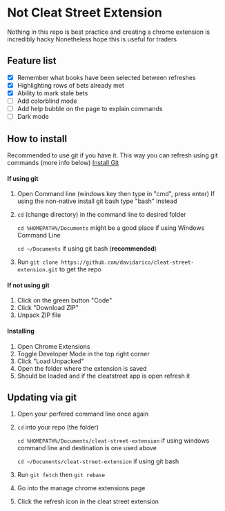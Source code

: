 # Not Cleat Street Extension

Nothing in this repo is best practice and creating a chrome extension is incredibly hacky
    Nonetheless hope this is useful for traders

## Feature list
- [X] Remember what books have been selected between refreshes
- [X] Highlighting rows of bets already met
- [X] Ability to mark stale bets
- [ ] Add colorblind mode
- [ ] Add help bubble on the page to explain commands
- [ ] Dark mode

## How to install
Recommended to use git if you have it. This way you can refresh using git commands (more info below)
[Install Git](https://git-scm.com/book/en/v2/Getting-Started-Installing-Git)

#### If using git
1. Open Command line (windows key then type in "cmd", press enter)
    If using the non-native install git bash type "bash" instead
2. `cd` (change directory) in the command line to desired folder

    `cd %HOMEPATH%/Documents` might be a good place if using Windows Command Line

    `cd ~/Documents` if using git bash (**recommended**)
3. Run `git clone https://github.com/davidarico/cleat-street-extension.git` to get the repo

#### If **not** using git
1. Click on the green button "Code"
2. Click "Download ZIP"
3. Unpack ZIP file

#### Installing
1. Open Chrome Extensions
2. Toggle Developer Mode in the top right corner
3. Click "Load Unpacked"
4. Open the folder where the extension is saved
5. Should be loaded and if the cleatstreet app is open refresh it

## Updating via git
1. Open your perfered command line once again
2. `cd` into your repo (the folder)

    `cd %HOMEPATH%/Documents/cleat-street-extension` if using windows command line and destination is one used above

    `cd ~/Documents/cleat-street-extension` if using git bash
3. Run `git fetch` then `git rebase`
4. Go into the manage chrome extensions page
5. Click the refresh icon in the cleat street extension
